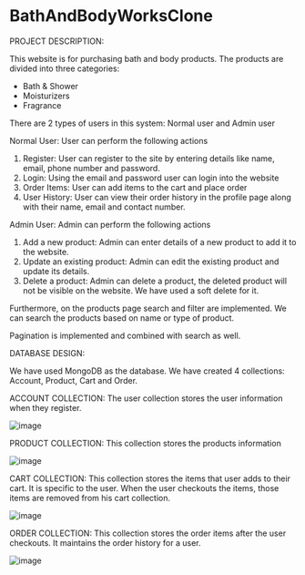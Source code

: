 # BathAndBodyWorksClone

PROJECT DESCRIPTION:

This website is for purchasing bath and body products. The products are divided into three categories:
- Bath & Shower
- Moisturizers
- Fragrance

There are 2 types of users in this system: Normal user and Admin user

Normal User: User can perform the following actions

1. Register: User can register to the site by entering details like name, email, phone number and password.
2. Login: Using the email and password user can login into the website
3. Order Items: User can add items to the cart and place order
4. User History: User can view their order history in the profile page along with their name, email and contact number. 

Admin User: Admin can perform the following actions

1. Add a new product: Admin can enter details of a new product to add it to the website.
2. Update an existing product: Admin can edit the existing product and update its details.
3. Delete a product: Admin can delete a product, the deleted product will not be visible on the website. We have used a soft delete for it.

Furthermore, on the products page search and filter are implemented. We can search the products based on name or type of product. 

Pagination is implemented and combined with search as well.

DATABASE DESIGN:

We have used MongoDB as the database. We have created 4 collections: Account, Product, Cart and Order.

ACCOUNT COLLECTION:
The user collection stores the user information when they register.

![image](https://user-images.githubusercontent.com/52080417/158381398-cdd45c99-27da-4ee5-a10b-56bc237bb947.png)

PRODUCT COLLECTION:
This collection stores the products information

![image](https://user-images.githubusercontent.com/52080417/158381503-77b3a582-4134-45e6-bd07-baaf7a1eb8fc.png)

CART COLLECTION:
This collection stores the items that user adds to their cart. It is specific to the user.
When the user checkouts the items, those items are removed from his cart collection.

![image](https://user-images.githubusercontent.com/52080417/158381542-93210fad-77f2-4b73-bd3d-cf573dbeceb2.png)

ORDER COLLECTION:
This collection stores the order items after the user checkouts. It maintains the order history for a user. 

![image](https://user-images.githubusercontent.com/52080417/158381582-ebf38e57-d510-40a9-8126-5892a035aed8.png)
